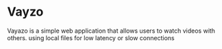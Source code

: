 # Vayzo
Vayazo is a simple web application that allows users to watch videos with others. using local files for low latency or slow connections
